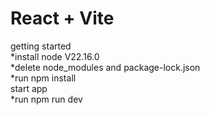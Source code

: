# React + Vite

getting started</br>
*install node V22.16.0</br>
*delete node_modules and package-lock.json</br>
*run npm install</br>
start app</br>
*run npm run dev
